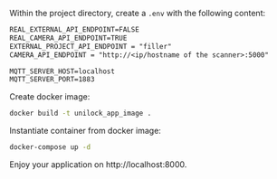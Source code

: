 Within the project directory, create a `.env` with the following content:
```txt
REAL_EXTERNAL_API_ENDPOINT=FALSE 
REAL_CAMERA_API_ENDPOINT=TRUE
EXTERNAL_PROJECT_API_ENDPOINT = "filler"
CAMERA_API_ENDPOINT = "http://<ip/hostname of the scanner>:5000"

MQTT_SERVER_HOST=localhost
MQTT_SERVER_PORT=1883
```

Create docker image:
```bash
docker build -t unilock_app_image .
```

Instantiate container from docker image:
```bash
docker-compose up -d
```


Enjoy your application on http://localhost:8000.
